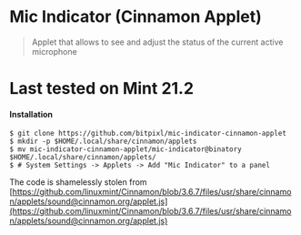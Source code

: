 # Mic Indicator (Cinnamon Applet)

> Applet that allows to see and adjust the status of the current active microphone

# Last tested on Mint 21.2

#### Installation

```shell
$ git clone https://github.com/bitpixl/mic-indicator-cinnamon-applet
$ mkdir -p $HOME/.local/share/cinnamon/applets
$ mv mic-indicator-cinnamon-applet/mic-indicator@binatory $HOME/.local/share/cinnamon/applets/
$ # System Settings -> Applets -> Add "Mic Indicator" to a panel
```

The code is shamelessly stolen from [https://github.com/linuxmint/Cinnamon/blob/3.6.7/files/usr/share/cinnamon/applets/sound@cinnamon.org/applet.js](https://github.com/linuxmint/Cinnamon/blob/3.6.7/files/usr/share/cinnamon/applets/sound@cinnamon.org/applet.js)
